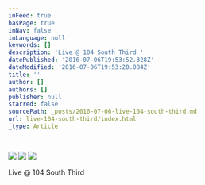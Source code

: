 ```yaml
---
inFeed: true
hasPage: true
inNav: false
inLanguage: null
keywords: []
description: 'Live @ 104 South Third '
datePublished: '2016-07-06T19:53:52.328Z'
dateModified: '2016-07-06T19:53:20.084Z'
title: ''
author: []
authors: []
publisher: null
starred: false
sourcePath: _posts/2016-07-06-live-104-south-third.md
url: live-104-south-third/index.html
_type: Article

---
```

![](https://the-grid-user-content.s3-us-west-2.amazonaws.com/47dbb9ba-ddbf-478b-b82b-5c173f5b430b.jpg)
![](https://the-grid-user-content.s3-us-west-2.amazonaws.com/82e86bca-f7d9-4175-985a-ee3434407261.jpg)
![](https://the-grid-user-content.s3-us-west-2.amazonaws.com/662be616-e7e4-4082-a6cd-796a626cfbd3.jpg)

Live @ 104 South Third